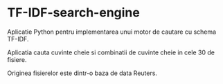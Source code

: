 # TF-IDF-search-engine
Aplicatie Python pentru implementarea unui motor de cautare cu schema TF-IDF.

Aplicatia cauta cuvinte cheie si combinatii de cuvinte cheie in cele 30 de fisiere.

Originea fisierelor este dintr-o baza de data Reuters.
